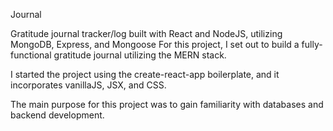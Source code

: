 Journal

Gratitude journal tracker/log built with React and NodeJS, utilizing MongoDB, Express, and Mongoose
For this project, I set out to build a fully-functional gratitude journal utilizing the MERN stack. 

I started the project using the create-react-app boilerplate, and it incorporates vanillaJS, JSX, and CSS. 

The main purpose for this project was to gain familiarity with databases and backend development. 